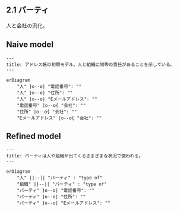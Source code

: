 ## 2.1 パーティ

人と会社の汎化。

## Naive model


```mermaid
---
title: アドレス帳の初期モデル。人と組織に同等の責任があることを示している。
---

erDiagram
    "人" }o--o| "電話番号": ""
    "人" }o--o| "住所": ""
    "人" }o--o| "Eメールアドレス": ""
    "電話番号" |o--o{ "会社": ""
    "住所" |o--o{ "会社": ""
    "Eメールアドレス" |o--o{ "会社": ""

```

## Refined model

```mermaid
---
title: パーティは人や組織が出てくるさまざまな状況で使われる。
---

erDiagram
    "人" ||--|| "パーティ" : "type of"
    "組織" ||--|| "パーティ" : "type of"
    "パーティ" }o--o| "電話番号": ""
    "パーティ" }o--o| "住所": ""
    "パーティ" }o--o| "Eメールアドレス": ""
```
